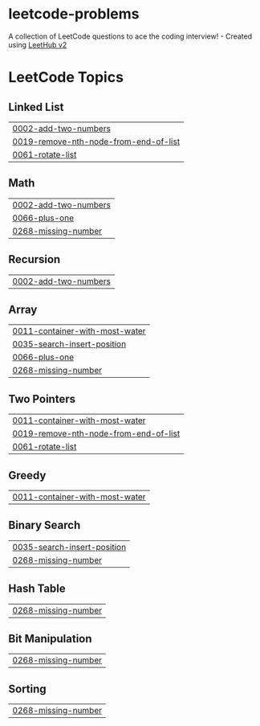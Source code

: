 # leetcode-problems
A collection of LeetCode questions to ace the coding interview! - Created using [LeetHub v2](https://github.com/arunbhardwaj/LeetHub-2.0)

<!---LeetCode Topics Start-->
# LeetCode Topics
## Linked List
|  |
| ------- |
| [0002-add-two-numbers](https://github.com/ecalban/leetcode-problems/tree/master/0002-add-two-numbers) |
| [0019-remove-nth-node-from-end-of-list](https://github.com/ecalban/leetcode-problems/tree/master/0019-remove-nth-node-from-end-of-list) |
| [0061-rotate-list](https://github.com/ecalban/leetcode-problems/tree/master/0061-rotate-list) |
## Math
|  |
| ------- |
| [0002-add-two-numbers](https://github.com/ecalban/leetcode-problems/tree/master/0002-add-two-numbers) |
| [0066-plus-one](https://github.com/ecalban/leetcode-problems/tree/master/0066-plus-one) |
| [0268-missing-number](https://github.com/ecalban/leetcode-problems/tree/master/0268-missing-number) |
## Recursion
|  |
| ------- |
| [0002-add-two-numbers](https://github.com/ecalban/leetcode-problems/tree/master/0002-add-two-numbers) |
## Array
|  |
| ------- |
| [0011-container-with-most-water](https://github.com/ecalban/leetcode-problems/tree/master/0011-container-with-most-water) |
| [0035-search-insert-position](https://github.com/ecalban/leetcode-problems/tree/master/0035-search-insert-position) |
| [0066-plus-one](https://github.com/ecalban/leetcode-problems/tree/master/0066-plus-one) |
| [0268-missing-number](https://github.com/ecalban/leetcode-problems/tree/master/0268-missing-number) |
## Two Pointers
|  |
| ------- |
| [0011-container-with-most-water](https://github.com/ecalban/leetcode-problems/tree/master/0011-container-with-most-water) |
| [0019-remove-nth-node-from-end-of-list](https://github.com/ecalban/leetcode-problems/tree/master/0019-remove-nth-node-from-end-of-list) |
| [0061-rotate-list](https://github.com/ecalban/leetcode-problems/tree/master/0061-rotate-list) |
## Greedy
|  |
| ------- |
| [0011-container-with-most-water](https://github.com/ecalban/leetcode-problems/tree/master/0011-container-with-most-water) |
## Binary Search
|  |
| ------- |
| [0035-search-insert-position](https://github.com/ecalban/leetcode-problems/tree/master/0035-search-insert-position) |
| [0268-missing-number](https://github.com/ecalban/leetcode-problems/tree/master/0268-missing-number) |
## Hash Table
|  |
| ------- |
| [0268-missing-number](https://github.com/ecalban/leetcode-problems/tree/master/0268-missing-number) |
## Bit Manipulation
|  |
| ------- |
| [0268-missing-number](https://github.com/ecalban/leetcode-problems/tree/master/0268-missing-number) |
## Sorting
|  |
| ------- |
| [0268-missing-number](https://github.com/ecalban/leetcode-problems/tree/master/0268-missing-number) |
<!---LeetCode Topics End-->